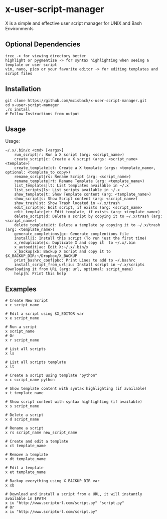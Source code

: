 # x-user-script-manager
X is a simple and effective user script manager for UNIX and Bash Environments

## Optional Dependencies
    tree -> for viewing directory better
    highlight or pygmentize -> for syntax highlighting when seeing a template or user script
    vim, nano, pico or your favorite editor -> for editing templates and script files

## Installation

    git clone https://github.com/mcisback/x-user-script-manager.git
    cd x-user-script-manager
    ./x install
    # Follow Instructions from output

## Usage
Usage:

	~/.x/.bin/x <cmd> [<args>]
		run_script|r: Run a X script (arg: <script_name>)
		create_script|c: Create a X script (args: <script_name> <template>)
		create_template|ct: Create a X template (args: <template_name>, optional: <template_to_copy>)
		rename_script|rs: Rename Script (arg: <script_name>)
		rename_template|rt: Rename Template (arg: <template_name>)
		list_templates|lt: List templates available in ~/.x
		list_scripts|ls: List scripts available in ~/.x
		show_template|t: Show Template content (arg: <template_name>)
		show_script|s: Show Script content (arg: <script_name>)
		show_trash|st: Show Trash located in ~/.x/trash
		edit_script|e: Edit script, if exists (arg: <script_name>
		edit_template|et: Edit template, if exists (arg: <template_name>)
		delete_script|d: Delete a script by copying it to ~/.x/trash (arg: <script_name>)
		delete_template|dt: Delete a template by copying it to ~/.x/trash (arg: <template_name>)
		generate_completions|gc: Generate complentions file
		install|i: Install this script (To run just the first time)
		x_reduplicate|x: Duplicate X and copy it  to ~/.x/.bin
		x_autoedit|ae: Edit X:~/.x/.bin/x
		x_backup|xb: Backup X Script and copy it to $X_BACKUP_DIR:~/Dropbox/X_BACKUP
		print_bashrc_conf|pbc: Print Lines to add to ~/.bashrc
		install_script_from_url|iu: Install script in ~/.x/scripts downloading it from URL (arg: url, optional: script_name)
		help|h: Print this help

## Examples

    # Create New Script
    x c script_name

    # Edit a script using $X_EDITOR var
    x e script_name

    # Run a script
    x script_name
    # Or
    x r script_name

    # List all scripts
    x ls

    # List all scripts template
    x lt

    # Create a script using template "python"
    x c script_name python

    # Show template content with syntax highlighting (if available)
    x t template_name

    # Show script content with syntax highlighting (if available)
    x s script_name

    # Delete a script
    x d script_name

    # Rename a script
    x rs script_name new_script_name

    # Create and edit a template
    x ct template_name

    # Remove a template
    x dt template_name

    # Edit a template
    x et template_name

    # Backup everything using X_BACKUP_DIR var
    x xb

    # Download and install a script from a URL, it will instantly available in $PATH
    x iu "http://www.scripturl.com/script.py" "script.py"
    # Or
    x iu "http://www.scripturl.com/script.py"
    

